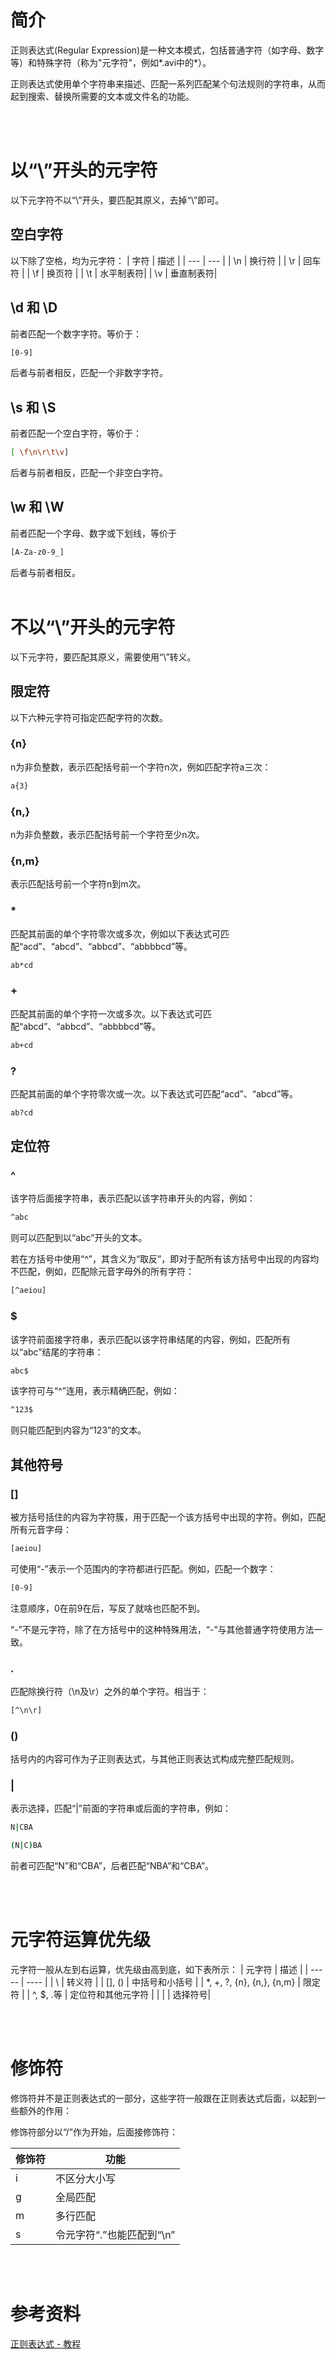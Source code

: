 # 简介

正则表达式(Regular Expression)是一种文本模式，包括普通字符（如字母、数字等）和特殊字符（称为"元字符"，例如*.avi中的*）。

正则表达式使用单个字符串来描述、匹配一系列匹配某个句法规则的字符串，从而起到搜索、替换所需要的文本或文件名的功能。

<br/><br/>

# 以“\”开头的元字符
以下元字符不以“\”开头，要匹配其原义，去掉“\”即可。
## 空白字符
以下除了空格，均为元字符：
| 字符 | 描述 |
| --- | --- |
| \n  | 换行符 |
| \r  | 回车符 |
| \f  | 换页符 |
| \t  | 水平制表符|
| \v  | 垂直制表符|

## \d 和 \D
前者匹配一个数字字符。等价于：
```bash
[0-9]
```
后者与前者相反，匹配一个非数字字符。

## \s 和 \S
前者匹配一个空白字符，等价于：
```bash
[ \f\n\r\t\v]
```
后者与前者相反，匹配一个非空白字符。
## \w 和 \W
前者匹配一个字母、数字或下划线，等价于
```bash
[A-Za-z0-9_]
```
后者与前者相反。
<br/><br/>

# 不以“\”开头的元字符

以下元字符，要匹配其原义，需要使用“\”转义。

## 限定符
以下六种元字符可指定匹配字符的次数。

### \{n\}
n为非负整数，表示匹配括号前一个字符n次，例如匹配字符a三次：
```bash
a{3}
```
### \{n,\}
n为非负整数，表示匹配括号前一个字符至少n次。
### \{n,m\}
表示匹配括号前一个字符n到m次。
### *
匹配其前面的单个字符零次或多次，例如以下表达式可匹配“acd”、“abcd”、“abbcd”、“abbbbcd”等。
```bash
ab*cd
```
### +
匹配其前面的单个字符一次或多次。以下表达式可匹配“abcd”、“abbcd”、“abbbbcd”等。
```bash
ab+cd
```
### ?
匹配其前面的单个字符零次或一次。以下表达式可匹配“acd”、“abcd”等。
```bash
ab?cd
```
## 定位符
### ^
该字符后面接字符串，表示匹配以该字符串开头的内容，例如：
```bash
^abc
```
则可以匹配到以“abc”开头的文本。

若在方括号中使用“^”，其含义为“取反”，即对于配所有该方括号中出现的内容均不匹配，例如，匹配除元音字母外的所有字符：
```bash
[^aeiou]
```

### $
该字符前面接字符串，表示匹配以该字符串结尾的内容，例如，匹配所有以“abc”结尾的字符串：
```bash
abc$
```
该字符可与“\^”连用，表示精确匹配，例如：
```bash
^123$
```
则只能匹配到内容为“123”的文本。

## 其他符号
### []
被方括号括住的内容为字符簇，用于匹配一个该方括号中出现的字符。例如，匹配所有元音字母：
```bash
[aeiou]
```
可使用“-”表示一个范围内的字符都进行匹配。例如，匹配一个数字：
```bash
[0-9]
```
注意顺序，0在前9在后，写反了就啥也匹配不到。

“-”不是元字符，除了在方括号中的这种特殊用法，“-”与其他普通字符使用方法一致。

### .
	
匹配除换行符（\n及\r）之外的单个字符。相当于：
```bash
[^\n\r]
```
### ()
括号内的内容可作为子正则表达式，与其他正则表达式构成完整匹配规则。
### |
表示选择，匹配“|”前面的字符串或后面的字符串，例如：
```bash
N|CBA

(N|C)BA
```
前者可匹配“N”和“CBA”，后者匹配“NBA”和“CBA”。

<br/><br/>

# 元字符运算优先级
元字符一般从左到右运算，优先级由高到底，如下表所示：
| 元字符 | 描述 | 
| ----- | ---- |
|  \   |  转义符 |
|  [], ()   | 中括号和小括号 | 
|  *, +, ?, {n}, {n,}, {n,m}   | 限定符 |
|  ^, $, .等   | 定位符和其他元字符 |
| \| | 选择符号|

<br/><br/>

# 修饰符
修饰符并不是正则表达式的一部分，这些字符一般跟在正则表达式后面，以起到一些额外的作用：

修饰符部分以“/”作为开始，后面接修饰符：

| 修饰符 | 功能 | 
| ----- | ---- |
|  i    |  不区分大小写 |
|  g    | 全局匹配 | 
|  m    | 多行匹配 |
|  s    | 令元字符“.”也能匹配到“\n”|

<br/><br/>


# 参考资料

[正则表达式 - 教程](https://www.runoob.com/regexp/regexp-tutorial.html)